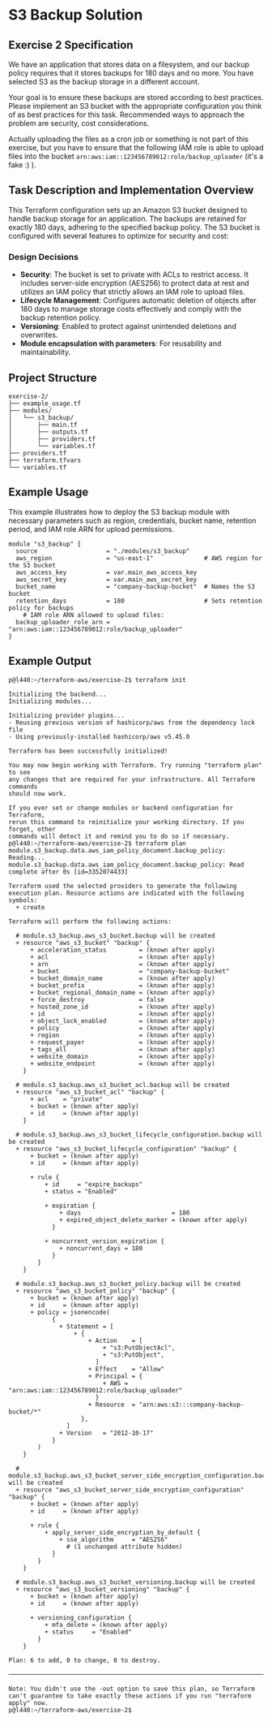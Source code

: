 # S3 Backup Solution

## Exercise 2 Specification

We have an application that stores data on a filesystem, and our backup policy requires that it stores backups for 180 days and no more. You have selected S3 as the backup storage in a different account.

Your goal is to ensure these backups are stored according to best practices. Please implement an S3 bucket with the appropriate configuration you think of as best practices for this task. Recommended ways to approach the problem are security, cost considerations.

Actually uploading the files as a cron job or something is not part of this exercise, but you have to ensure that the following IAM role is able to upload files into the bucket `arn:aws:iam::123456789012:role/backup_uploader` (it's a fake :) ).

## Task Description and Implementation Overview

This Terraform configuration sets up an Amazon S3 bucket designed to handle backup storage for an application. The backups are retained for exactly 180 days, adhering to the specified backup policy. The S3 bucket is configured with several features to optimize for security and cost:

### Design Decisions

- **Security**: The bucket is set to private with ACLs to restrict access. It includes server-side encryption (AES256) to protect data at rest and utilizes an IAM policy that strictly allows an IAM role to upload files.
- **Lifecycle Management**: Configures automatic deletion of objects after 180 days to manage storage costs effectively and comply with the backup retention policy.
- **Versioning**: Enabled to protect against unintended deletions and overwrites.
- **Module encapsulation with parameters**: For reusability and maintainability.

## Project Structure

```
exercise-2/
├── example_usage.tf
├── modules/
│   └── s3_backup/
│       ├── main.tf
│       ├── outputs.tf
│       ├── providers.tf
│       └── variables.tf
├── providers.tf
├── terraform.tfvars
└── variables.tf
```

## Example Usage

This example illustrates how to deploy the S3 backup module with necessary parameters such as region, credentials, bucket name, retention period, and IAM role ARN for upload permissions.

```hcl
module "s3_backup" {
  source                   = "./modules/s3_backup"
  aws_region               = "us-east-1"              # AWS region for the S3 bucket
  aws_access_key           = var.main_aws_access_key
  aws_secret_key           = var.main_aws_secret_key
  bucket_name              = "company-backup-bucket"  # Names the S3 bucket
  retention_days           = 180                      # Sets retention policy for backups
    # IAM role ARN allowed to upload files:
  backup_uploader_role_arn = "arn:aws:iam::123456789012:role/backup_uploader"
}
```

## Example Output

```
p@l440:~/terraform-aws/exercise-2$ terraform init

Initializing the backend...
Initializing modules...

Initializing provider plugins...
- Reusing previous version of hashicorp/aws from the dependency lock file
- Using previously-installed hashicorp/aws v5.45.0

Terraform has been successfully initialized!

You may now begin working with Terraform. Try running "terraform plan" to see
any changes that are required for your infrastructure. All Terraform commands
should now work.

If you ever set or change modules or backend configuration for Terraform,
rerun this command to reinitialize your working directory. If you forget, other
commands will detect it and remind you to do so if necessary.
p@l440:~/terraform-aws/exercise-2$ terraform plan
module.s3_backup.data.aws_iam_policy_document.backup_policy: Reading...
module.s3_backup.data.aws_iam_policy_document.backup_policy: Read complete after 0s [id=3352074433]

Terraform used the selected providers to generate the following execution plan. Resource actions are indicated with the following symbols:
  + create

Terraform will perform the following actions:

  # module.s3_backup.aws_s3_bucket.backup will be created
  + resource "aws_s3_bucket" "backup" {
      + acceleration_status         = (known after apply)
      + acl                         = (known after apply)
      + arn                         = (known after apply)
      + bucket                      = "company-backup-bucket"
      + bucket_domain_name          = (known after apply)
      + bucket_prefix               = (known after apply)
      + bucket_regional_domain_name = (known after apply)
      + force_destroy               = false
      + hosted_zone_id              = (known after apply)
      + id                          = (known after apply)
      + object_lock_enabled         = (known after apply)
      + policy                      = (known after apply)
      + region                      = (known after apply)
      + request_payer               = (known after apply)
      + tags_all                    = (known after apply)
      + website_domain              = (known after apply)
      + website_endpoint            = (known after apply)
    }

  # module.s3_backup.aws_s3_bucket_acl.backup will be created
  + resource "aws_s3_bucket_acl" "backup" {
      + acl    = "private"
      + bucket = (known after apply)
      + id     = (known after apply)
    }

  # module.s3_backup.aws_s3_bucket_lifecycle_configuration.backup will be created
  + resource "aws_s3_bucket_lifecycle_configuration" "backup" {
      + bucket = (known after apply)
      + id     = (known after apply)

      + rule {
          + id     = "expire_backups"
          + status = "Enabled"

          + expiration {
              + days                         = 180
              + expired_object_delete_marker = (known after apply)
            }

          + noncurrent_version_expiration {
              + noncurrent_days = 180
            }
        }
    }

  # module.s3_backup.aws_s3_bucket_policy.backup will be created
  + resource "aws_s3_bucket_policy" "backup" {
      + bucket = (known after apply)
      + id     = (known after apply)
      + policy = jsonencode(
            {
              + Statement = [
                  + {
                      + Action    = [
                          + "s3:PutObjectAcl",
                          + "s3:PutObject",
                        ]
                      + Effect    = "Allow"
                      + Principal = {
                          + AWS = "arn:aws:iam::123456789012:role/backup_uploader"
                        }
                      + Resource  = "arn:aws:s3:::company-backup-bucket/*"
                    },
                ]
              + Version   = "2012-10-17"
            }
        )
    }

  # module.s3_backup.aws_s3_bucket_server_side_encryption_configuration.backup will be created
  + resource "aws_s3_bucket_server_side_encryption_configuration" "backup" {
      + bucket = (known after apply)
      + id     = (known after apply)

      + rule {
          + apply_server_side_encryption_by_default {
              + sse_algorithm     = "AES256"
                # (1 unchanged attribute hidden)
            }
        }
    }

  # module.s3_backup.aws_s3_bucket_versioning.backup will be created
  + resource "aws_s3_bucket_versioning" "backup" {
      + bucket = (known after apply)
      + id     = (known after apply)

      + versioning_configuration {
          + mfa_delete = (known after apply)
          + status     = "Enabled"
        }
    }

Plan: 6 to add, 0 to change, 0 to destroy.

────────────────────────────────────────────────────────────────────────────────────────────────────────────────────────────────────────────────────────────────────────────────────────────────────────────────────────────────────────────

Note: You didn't use the -out option to save this plan, so Terraform can't guarantee to take exactly these actions if you run "terraform apply" now.
p@l440:~/terraform-aws/exercise-2$
```
